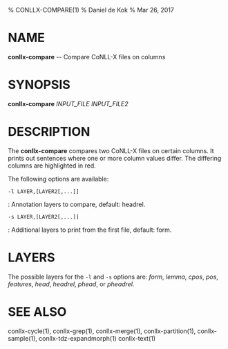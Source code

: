 % CONLLX-COMPARE(1)
% Daniel de Kok
% Mar 26, 2017

NAME
====

**conllx-compare** -- Compare CoNLL-X files on columns

SYNOPSIS
========

**conllx-compare** *INPUT_FILE* *INPUT_FILE2*

DESCRIPTION
===========

The **conllx-compare** compares two CoNLL-X files on certain columns. It
prints out sentences where one or more column values differ. The differing
columns are highlighted in red.

The following options are available:

`-l LAYER,[LAYER2[,...]]`

:    Annotation layers to compare, default: headrel.

`-s LAYER,[LAYER2[,...]]`

:    Additional layers to print from the first file, default: form.

LAYERS
========

The possible layers for the `-l` and `-s` options are: *form*, *lemma*,
*cpos*, *pos*, *features*, *head*, *headrel*, *phead*, or *pheadrel*.

SEE ALSO
========

conllx-cycle(1),
conllx-grep(1),
conllx-merge(1),
conllx-partition(1),
conllx-sample(1),
conllx-tdz-expandmorph(1)
conllx-text(1)
